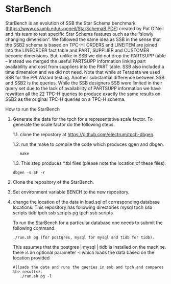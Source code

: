 # StarBench

StarBench is an evolution of SSB the Star Schema benchmark (https://www.cs.umb.edu/~poneil/StarSchemaB.PDF) created by Pat O’Neil and his team to test specific Star Schema features such as the “slowly changing dimension”. We followed the same idea as SSB in the sense that the SSB2 schema is based on TPC-H: ORDERS and LINEITEM are joined into the LINEORDER fact table and PART, SUPPLIER and CUSTOMER become dimensions. But, unlike in SSB we did not drop the PARTSUPP table – instead we merged the useful PARTSUPP information linking part availability and cost from suppliers into the PART table. SSB also included a time dimension and we did not need. Note that while at Teradata we used SSB for the PPI Wizard testing.
Another substantial difference between SSB and SSB2 is the queries. While the SSB designers SSB were limited in their query set due to the lack of availability of PARTSUPP information we have rewritten all the 22 TPC-H queries to produce exactly the same results on SSB2 as the original TPC-H queries on a TPC-H schema.

How to run the StarBench

1. Generate the data for the tpch for a representative scale factor.
   To generate the scale factor do the following steps.
   
   1.1. clone the repostory at https://github.com/electrum/tpch-dbgen.
   
   1.2. run the make to compile the code which produces qgen and dbgen.

   ```shell
      make
   ```

   1.3. This step produces \*.tbl files (please note the location of these files).

   ```shell
   dbgen -s SF -r
   ```

3. Clone the repository of the StarBench.
4. Set environment variable BENCH to the new repository.
5. change the location of the data in load.sql of corresponding database locations.
   This repository has following directories
   mysql
   tpch
   ssb
   scripts
   tidb
   tpch
   ssb
   scripts
   pg
   tpch
   ssb
   scripts

   To run the StarBench for a particular database one needs to submit the following command.

   ```shell
   ./run.sh pg (for postgres, mysql for mysql and tidb for tidb).
   ```

   This assumes that the postgres | mysql | tidb is installed on the machine.
   there is an optional parameter -l which loads the data based on the location provided

   ```shell
   #(loads the data and runs the queries in ssb and tpch and compares the results).
      ./run.sh pg -l
   ```
